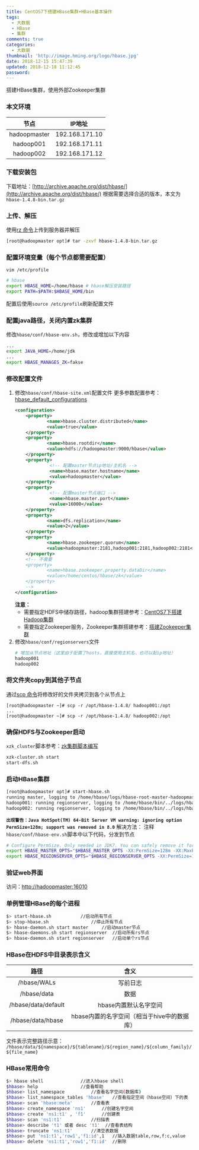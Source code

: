 ```yaml
---
title: CentOS7下搭建HBase集群+HBase基本操作
tags:
  - 大数据
  - HBase
  - 集群
comments: true
categories:
  - 大数据
thumbnail: 'http://image.hming.org/logo/hbase.jpg'
date: 2018-12-15 15:47:39
updated: 2018-12-18 11:12:45
password:
---
```

搭建HBase集群，使用外部Zookeeper集群
<!-- more -->
### 本文环境

|节点|IP地址|
|:---:|:---:|
|hadoopmaster|192.168.171.10|
|hadoop001|192.168.171.11|
|hadoop002|192.168.171.12|

### 下载安装包
下载地址：[http://archive.apache.org/dist/hbase/](http://archive.apache.org/dist/hbase/)
根据需要选择合适的版本，本文为`hbase-1.4.8-bin.tar.gz`

### 上传、解压
使用[rz 命令](http://blog.hming.org/2018/08/15/Linux%E5%B8%B8%E7%94%A8%E5%91%BD%E4%BB%A4/#rz%E4%B8%8Esz%EF%BC%88%E4%B8%8A%E4%BC%A0%E3%80%81%E4%B8%8B%E8%BD%BD%E6%96%87%E4%BB%B6%EF%BC%89)上传到服务器并解压
```bash
[root@hadoopmaster opt]# tar -zxvf hbase-1.4.8-bin.tar.gz
```
### 配置环境变量（每个节点都需要配置）
`vim /etc/profile`
```bash
# hbase
export HBASE_HOME=/home/hbase # hbase解压安装路径
export PATH=$PATH:$HBASE_HOME/bin
```
配置后使用`source /etc/profile`刷新配置文件
### 配置java路径，关闭内置zk集群
修改`hbase/conf/hbase-env.sh`，修改或增加以下内容
```bash
...
export JAVA_HOME=/home/jdk
...
export HBASE_MANAGES_ZK=fakse
```
### 修改配置文件
1. 修改`hbase/conf/hbase-site.xml`配置文件
    更多参数配置参考：[hbase_default_configurations](http://hbase.apache.org/book.html#hbase_default_configurations)
    ```xml
    <configuration>
        <property>
                <name>hbase.cluster.distributed</name>
                <value>true</value>
        </property>
        <property>
                <name>hbase.rootdir</name>
                <value>hdfs://hadoopmaster:9000/hbase</value>
        </property>
        <property>
                 <!-- 配置master节点ip地址/主机名 -->
                 <name>hbase.master.hostname</name>
                 <value>hadoopmaster</value>
        </property>
        <property>
                 <!-- 配置master节点端口 -->
                 <name>hbase.master.port</name>
                 <value>16000</value>
        </property>
        <property>
                <name>dfs.replication</name>
                <value>2</value>
        </property>
        <property>
                <name>hbase.zookeeper.quorum</name>
                <value>hadoopmaster:2181,hadoop001:2181,hadoop002:2181</value>
        </property>
        <!-- 不需要
        <property>
                <name>hbase.zookeeper.property.dataDir</name>
                <value>/home/centos/hbase/zk</value>
        </property>
        -->
    </configuration>
    ```
    **注意：**
    * 需要指定HDFS中储存路径，hadoop集群搭建参考：[CentOS7下搭建Hadoop集群](http://blog.hming.org/2018/09/16/CentOS7%E4%B8%8B%E6%90%AD%E5%BB%BAHadoop%E9%9B%86%E7%BE%A4/)
    * 需要指定Zookeeper服务，Zookeeper集群搭建参考：[搭建Zookeeper集群](http://blog.hming.org/2018/12/15/%E6%90%AD%E5%BB%BAZookeeper%E9%9B%86%E7%BE%A4/)
2. 修改`hbase/conf/regionservers`文件
    ```bash
    # 增加从节点地址（这里由于配置了hosts，直接使用主机名，也可以配ip地址）
    hadoop001
    hadoop002
    ```
### 将文件夹copy到其他子节点
通过[scp 命令](http://blog.hming.org/2018/08/15/Linux%E5%B8%B8%E7%94%A8%E5%91%BD%E4%BB%A4/#scp%EF%BC%88%E8%B7%A8%E6%9C%8D%E5%8A%A1%E5%99%A8%E6%8B%B7%E8%B4%9D%EF%BC%89)将修改好的文件夹拷贝到各个从节点上
```shell
[root@hadoopmaster ~]# scp -r /opt/hbase-1.4.8/ hadoop001:/opt
...
[root@hadoopmaster ~]# scp -r /opt/hbase-1.4.8/ hadoop002:/opt
```
### 确保HDFS与Zookeeper启动
`xzk_cluster`脚本参考：[zk集群脚本编写](http://blog.hming.org/2018/12/15/%E6%90%AD%E5%BB%BAZookeeper%E9%9B%86%E7%BE%A4/#zk%E9%9B%86%E7%BE%A4%E8%84%9A%E6%9C%AC%E7%BC%96%E5%86%99)
```bash
xzk-cluster.sh start
start-dfs.sh
```
### 启动HBase集群
```bash
[root@hadoopmaster opt]# start-hbase.sh 
running master, logging to /home/hbase/logs/hbase-root-master-hadoopmaster.out
hadoop001: running regionserver, logging to /home/hbase/bin/../logs/hbase-root-regionserver-hadoop001.out
hadoop002: running regionserver, logging to /home/hbase/bin/../logs/hbase-root-regionserver-hadoop002.out
```
**`出现警告：Java HotSpot(TM) 64-Bit Server VM warning: ignoring option PermSize=128m; support was removed in 8.0`**
解决方法：
注释`hbase/conf/hbase-env.sh`脚本中以下代码，分发到节点
```bash
# Configure PermSize. Only needed in JDK7. You can safely remove it for JDK8+
export HBASE_MASTER_OPTS="$HBASE_MASTER_OPTS -XX:PermSize=128m -XX:MaxPermSize=128m -XX:ReservedCodeCacheSize=256m"
export HBASE_REGIONSERVER_OPTS="$HBASE_REGIONSERVER_OPTS -XX:PermSize=128m -XX:MaxPermSize=128m -XX:ReservedCodeCacheSize=256m"
```
### 验证web界面
访问：[http://hadoopmaster:16010](http://hadoopmaster:16010)
### 单例管理HBase的每个进程
```bash
$> start-hbase.sh			//启动所有节点
$> stop-hbase.sh				//停止所有节点
$> hbase-daemon.sh start master		//启动master节点
$> hbase-daemons.sh start regionserver	//启动所有rs节点
$> hbase-daemon.sh start regionserver	//启动单个rs节点
```
### HBase在HDFS中目录表示含义
|路径|含义|
|:---:|:---:|
|/hbase/WALs|写前日志|
|/hbase/data|数据|
|/hbase/data/default|hbase内置默认名字空间|
|/hbase/data/hbase|hbase内置的名字空间（相当于hive中的数据库）|

文件表示完整路径示意：
`/hbase/data/${namespace}/${tablename}/${region_name}/${column_family}/${file_name}`
### HBase常用命令
```bash
$> hbase shell				//进入hbase shell
$hbase> help				//查看帮助
$hbase> list_namespace			//查看名字空间(数据库)
$hbase> list_namespace_tables 'hbase'	//查看指定空间（hbase空间）下的表
$hbase> scan 'hbase:meta'		//查看表
$hbase> create_namespace 'ns1'		//创建名字空间
$hbase> create 'ns1:t1' , 'f1'		//创建表
$hbase> scan 'ns1:t1'			//扫描表
$hbase> describe 't1' 或者 desc 't1'	//查看表结构
$hbase> truncate 'ns1:t1'		//清空表数据
$hbase> put 'ns1:t1','row1','f1:id',1	//插入数据table,row,f:c,value
$hbase> delete 'ns1:t1','row1','f1:id'	//删除
```